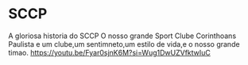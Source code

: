 # SCCP
A gloriosa historia do SCCP
O nosso grande Sport Clube Corinthoans Paulista e um clube,um sentimneto,um estilo de vida,e o nosso grande timao. 
https://youtu.be/Fyar0sjnK6M?si=Wug1DwUZVfktwIuC
